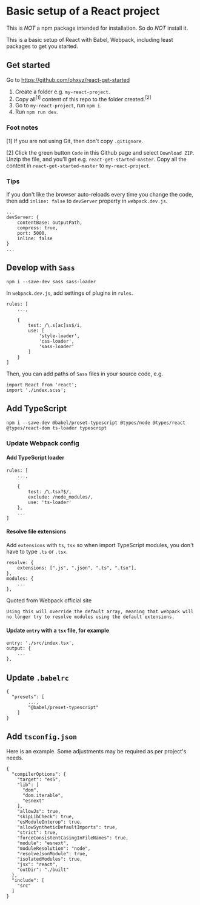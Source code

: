 # Basic setup of a React project

This is _NOT_ a npm package intended for installation. So do _NOT_ install it.

This is a basic setup of React with Babel, Webpack, including least packages to get you started.

## Get started
Go to https://github.com/ohxyz/react-get-started

1. Create a folder e.g. `my-react-project`.
2. Copy all<sup>[1]</sup> content of this repo to the folder created.<sup>[2]</sup>
3. Go to `my-react-project`, run `npm i`.
4. Run `npm run dev`.

### Foot notes
[1] If you are not using Git, then don't copy `.gitignore`.

[2] Click the green button `Code` in this Github page and select `Download ZIP`. Unzip the file, and you'll get e.g. `react-get-started-master`. Copy all the content in `react-get-started-master` to `my-react-project`.

### Tips
If you don't like the browser auto-reloads every time you change the code, then add `inline: false` to `devServer` property in `webpack.dev.js`.

```
...
devServer: {
    contentBase: outputPath,
    compress: true,
    port: 5000,
    inline: false
}
...
```

## Develop with `Sass`
```
npm i --save-dev sass sass-loader
```

In `webpack.dev.js`, add settings of plugins in `rules`.
```
rules: [
    ...,
    
    {
        test: /\.s[ac]ss$/i,
        use: [ 
            'style-loader',
            'css-loader',
            'sass-loader'
        ]
    }
]
```

Then, you can add paths of `Sass` files in your source code, e.g.
```
import React from 'react';
import './index.scss';
```

## Add TypeScript
```
npm i --save-dev @babel/preset-typescript @types/node @types/react @types/react-dom ts-loader typescript
```

### Update Webpack config

#### Add TypeScript loader
```
rules: [
    ...,
    
    {
        test: /\.tsx?$/,
        exclude: /node_modules/,
        use: 'ts-loader'
    },
    ...
]
```

#### Resolve file extensions

Add `extensions` with `ts`, `tsx` so when import TypeScript modules, you don't have to type `.ts` or `.tsx`.

```
resolve: {
    extensions: [".js", ".json", ".ts", ".tsx"],
},
modules: { 
    ... 
},
```

Quoted from Webpack official site

```
Using this will override the default array, meaning that webpack will no longer try to resolve modules using the default extensions.
```

#### Update `entry` with a `tsx` file, for example

```
entry: './src/index.tsx',
output: { 
    ... 
},    
```

## Update `.babelrc`

```
{
  "presets": [
        ...,
        "@babel/preset-typescript"
    ]
}
```

## Add `tsconfig.json`
Here is an example. Some adjustments may be required as per project's needs.

```
{
  "compilerOptions": {
    "target": "es5",
    "lib": [
      "dom",
      "dom.iterable",
      "esnext"
    ],
    "allowJs": true,
    "skipLibCheck": true,
    "esModuleInterop": true,
    "allowSyntheticDefaultImports": true,
    "strict": true,
    "forceConsistentCasingInFileNames": true,
    "module": "esnext",
    "moduleResolution": "node",
    "resolveJsonModule": true,
    "isolatedModules": true,
    "jsx": "react",
    "outDir": "./built"
  },
  "include": [
    "src"
  ]
}
```